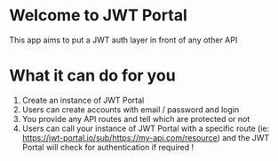# Welcome to JWT Portal

This app aims to put a JWT auth layer in front of any other API

# What it can do for you

1. Create an instance of JWT Portal
2. Users can create accounts with email / password and login
3. You provide any API routes and tell which are protected or not
4. Users can call your instance of JWT Portal with a specific route (ie: https://jwt-portal.io/sub/https://my-api.com/resource) and the JWT Portal will check for authentication if required !
